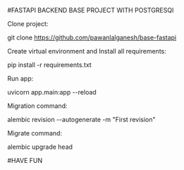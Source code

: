 #FASTAPI BACKEND BASE PROJECT WITH POSTGRESQl

Clone project:

git clone https://github.com/pawanlalganesh/base-fastapi

Create virtual environment and Install all requirements:

pip install -r requirements.txt

Run app:

uvicorn app.main:app --reload

Migration command:

alembic revision --autogenerate -m "First revision"

Migrate command:

alembic upgrade head

#HAVE FUN